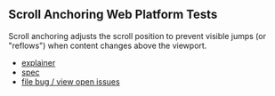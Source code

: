 ## Scroll Anchoring Web Platform Tests

Scroll anchoring adjusts the scroll position to prevent visible jumps (or
"reflows") when content changes above the viewport.

* [explainer](https://github.com/WICG/ScrollAnchoring/blob/master/explainer.md)
* [spec](https://wicg.github.io/ScrollAnchoring)
* [file bug / view open issues](https://github.com/WICG/ScrollAnchoring/issues)

